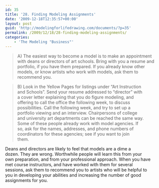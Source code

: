 ```yaml
---
id: 35
title: '28. Finding Modeling Assignments'
date: '2009-12-18T12:35:57+00:00'
layout: post
guid: 'http://modelingforlifedrawing.com/documents/?p=35'
permalink: /2009/12/18/28-finding-modeling-assignments/
categories:
    - 'The Modeling "Business"'
---
```


> A) The easiest way to become a model is to make an appointment with deans or directors of art schools. Bring with you a resume and portfolio, if you have them prepared. If you already know other models, or know artists who work with models, ask them to recommend you.

> B) Look in the Yellow Pages for listings under “Art Instruction  
> and Schools”. Send your resume addressed to “director” with  
> a cover letter explaining that you do figure modeling, and  
> offering to call the office the following week, to discuss  
> possibilities. Call the following week, and try to set up a  
> portfolio viewing and an interview. Chairpersons of college  
> and university art departments can be reached the same way.  
> Some of these people already work with model agencies. If  
> so, ask for the names, addresses, and phone numbers of  
> coordinators for these agencies; see if you want to join  
> them.

Deans and directors are likely to feel that models are a dime a  
dozen. They are wrong. Worthwhile people will learn this from your  
own preparation, and from your professional approach. When you have  
met course instructors, and have worked with them for several  
sessions, ask them to recommend you to artists who will be helpful to  
you in developing your abilities and increasing the number of good  
assignments for you.